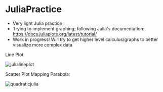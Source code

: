 # JuliaPractice

- Very light Julia practice
- Trying to implement graphing; following Julia's documentation: https://docs.juliaplots.org/latest/tutorial/
- Work in progress! Will try to get higher level calculus/graphs to better visualize more complex data

Line Plot:


![julialineplot](https://user-images.githubusercontent.com/77937577/124515883-8330e600-ddae-11eb-9662-ac455be5b0dd.PNG)



Scatter Plot Mapping Parabola:


![quadraticjulia](https://user-images.githubusercontent.com/77937577/124515792-4e249380-ddae-11eb-9163-35a74abd5aff.PNG)
